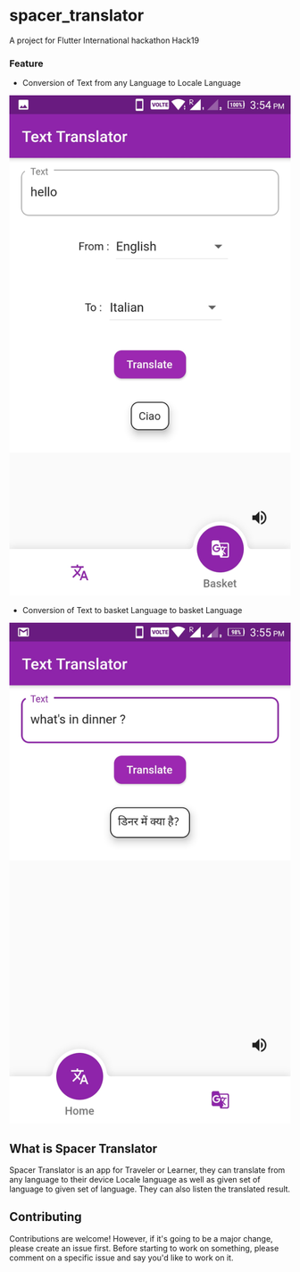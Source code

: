 # spacer_translator

A project for Flutter International hackathon Hack19

### Feature

<ul><li>Conversion of Text from any Language to Locale Language</li></ul>
<img src="images/local.jpeg">
<ul><li>Conversion of Text to basket Language to basket Language</li></ul>
<img src="images/basket.jpeg">

## What is Spacer Translator

Spacer Translator is an app for Traveler or Learner, they can translate from any language to their device Locale language as well as given set of language to given set of language. They can also listen the translated result.

## Contributing

Contributions are welcome! However, if it's going to be a major change, please create an issue first. Before starting to work on something, please comment on a specific issue and say you'd like to work on it.